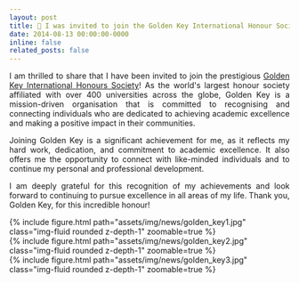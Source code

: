 ```yaml
---
layout: post
title: 🔑 I was invited to join the Golden Key International Honour Society
date: 2014-08-13 00:00:00-0000
inline: false
related_posts: false
---
```


<p align="justify">
I am thrilled to share that I have been invited to join the prestigious <a href='https://goldenkey.org/'>Golden Key International Honours Society</a>! As the world's largest honour society affiliated with over 400 universities across the globe, Golden Key is a mission-driven organisation that is committed to recognising and connecting individuals who are dedicated to achieving academic excellence and making a positive impact in their communities.
</p>
<p align="justify">
Joining Golden Key is a significant achievement for me, as it reflects my hard work, dedication, and commitment to academic excellence. It also offers me the opportunity to connect with like-minded individuals and to continue my personal and professional development.
</p>
<p align="justify">
I am deeply grateful for this recognition of my achievements and look forward to continuing to pursue excellence in all areas of my life. Thank you, Golden Key, for this incredible honour!
</p>
<div class="row mt-3">
    <div class="col-sm mt-3 mt-md-0">
        {% include figure.html path="assets/img/news/golden_key1.jpg" class="img-fluid rounded z-depth-1" zoomable=true %}
    </div>
    <div class="col-sm mt-3 mt-md-0">
        {% include figure.html path="assets/img/news/golden_key2.jpg" class="img-fluid rounded z-depth-1" zoomable=true %}
    </div>
</div>
{% include figure.html path="assets/img/news/golden_key3.jpg" class="img-fluid rounded z-depth-1" zoomable=true %}
